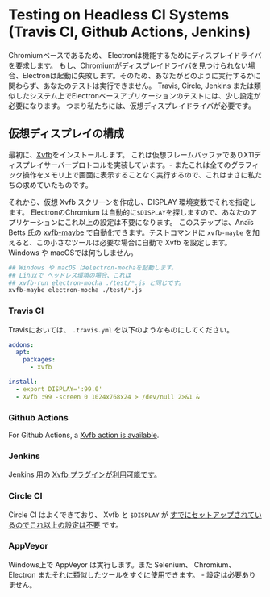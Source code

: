 # Testing on Headless CI Systems (Travis CI, Github Actions, Jenkins)

Chromiumベースであるため、 Electronは機能するためにディスプレイドライバを要求します。 もし、Chromiumがディスプレイドライバを見つけられない場合、Electronは起動に失敗します。そのため、あなたがどのように実行するかに関わらず、あなたのテストは実行できません。 Travis, Circle, Jenkins または類似したシステム上でElectronベースアプリケーションのテストには、少し設定が必要になります。 つまり私たちには、仮想ディスプレイドライバが必要です。

## 仮想ディスプレイの構成

最初に、[Xvfb](https://en.wikipedia.org/wiki/Xvfb)をインストールします。 これは仮想フレームバッファでありX11ディスプレイサーバープロトコルを実装しています。- またこれは全てのグラフィック操作をメモリ上で画面に表示することなく実行するので、これはまさに私たちの求めていたものです。

それから、仮想 Xvfb スクリーンを作成し、DISPLAY 環境変数でそれを指定します。 ElectronのChromium は自動的に`$DISPLAY`を探しますので、あなたのアプリケーションにこれ以上の設定は不要になります。 このステップは、Anaïs Betts 氏の [xvfb-maybe](https://github.com/anaisbetts/xvfb-maybe) で自動化できます。テストコマンドに `xvfb-maybe` を加えると、この小さなツールは必要な場合に自動で Xvfb を設定します。 Windows や macOSでは何もしません。

```sh
## Windows や macOS はelectron-mochaを起動します。
## Linuxで ヘッドレス環境の場合、これは
## xvfb-run electron-mocha ./test/*.js と同じです。
xvfb-maybe electron-mocha ./test/*.js
```

### Travis CI 

Travisにおいては、 `.travis.yml` を以下のようなものにしてください。

```yml
addons:
  apt:
    packages:
      - xvfb

install:
  - export DISPLAY=':99.0'
  - Xvfb :99 -screen 0 1024x768x24 > /dev/null 2>&1 &
```

### Github Actions

For Github Actions, a [Xvfb action is available](https://github.com/marketplace/actions/gabrielbb-xvfb-action).

### Jenkins

Jenkins 用の [Xvfb プラグインが利用可能です](https://wiki.jenkins-ci.org/display/JENKINS/Xvfb+Plugin)。

### Circle CI

Circle CI はよくできており、 Xvfb と `$DISPLAY` が [すでにセットアップされているのでこれ以上の設定は不要](https://circleci.com/docs/environment#browsers) です。

### AppVeyor

Windows上で AppVeyor は実行します。また Selenium、 Chromium、 Electron またそれに類似したツールをすぐに使用できます。 - 設定は必要ありません。